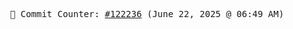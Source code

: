 <p align="center">
    <samp>
        📮 Commit Counter: <a href="https://github.com/Javascript-void0/Javascript-void0/commits/main">#122236</a> (June 22, 2025 @ 06:49 AM)
    </samp>
</p>